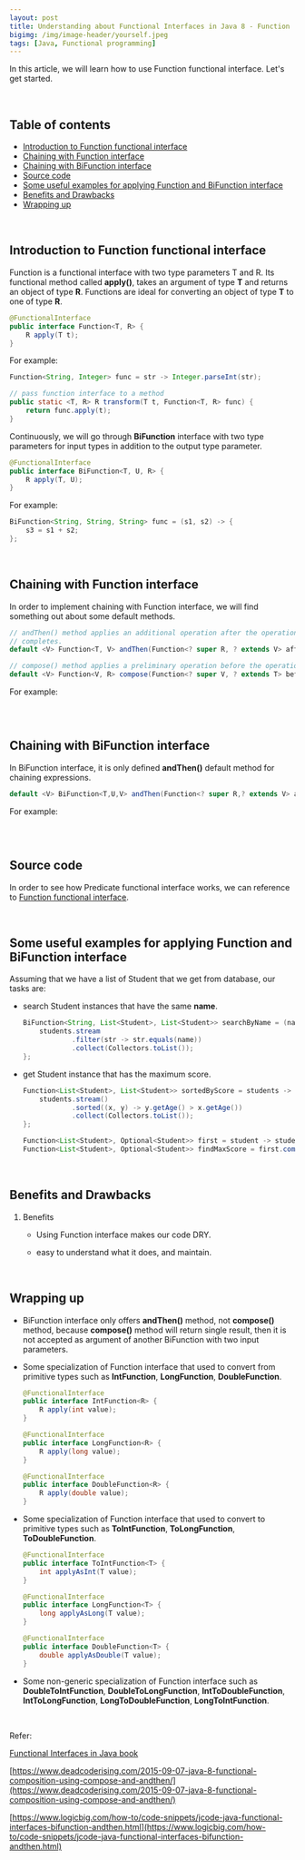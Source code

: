 ```yaml
---
layout: post
title: Understanding about Functional Interfaces in Java 8 - Function
bigimg: /img/image-header/yourself.jpeg
tags: [Java, Functional programming]
---
```


In this article, we will learn how to use Function functional interface. Let's get started.

<br>

## Table of contents
- [Introduction to Function functional interface](#introduction-to-function-functional-interface)
- [Chaining with Function interface](#chaining-with-function-interface)
- [Chaining with BiFunction interface](#chaining-with-bifunction-interface)
- [Source code](#source-code)
- [Some useful examples for applying Function and BiFunction interface](#some-useful-examples-for-applying-function-and-bifunction-interface)
- [Benefits and Drawbacks](#benefits-and-drawbacks)
- [Wrapping up](#wrapping-up)


<br>

## Introduction to Function functional interface

Function is a functional interface with two type parameters T and R. Its functional method called **apply()**, takes an argument of type **T** and returns an object of type **R**. Functions are ideal for converting an object of type **T** to one of type **R**.

```java
@FunctionalInterface
public interface Function<T, R> {
    R apply(T t);
}
```

For example:

```java
Function<String, Integer> func = str -> Integer.parseInt(str);

// pass function interface to a method
public static <T, R> R transform(T t, Function<T, R> func) {
    return func.apply(t);
}
```

Continuously, we will go through **BiFunction** interface with two type parameters for input types in addition to the output type parameter.

```java
@FunctionalInterface
public interface BiFunction<T, U, R> {
    R apply(T, U);
}
```

For example:

```java
BiFunction<String, String, String> func = (s1, s2) -> {
    s3 = s1 + s2;   
};
```

<br>

## Chaining with Function interface

In order to implement chaining with Function interface, we will find something out about some default methods.

```java
// andThen() method applies an additional operation after the operation specified by the apply() method
// completes.
default <V> Function<T, V> andThen(Function<? super R, ? extends V> after);

// compose() method applies a preliminary operation before the operation specified by the apply() method
default <V> Function<V, R> compose(Function<? super V, ? extends T> before);
```

For example:

```java

```


<br>

## Chaining with BiFunction interface

In BiFunction interface, it is only defined **andThen()** default method for chaining expressions.

```java
default <V> BiFunction<T,U,V> andThen(Function<? super R,? extends V> after)
```

For example:

```java

```

<br>

## Source code

In order to see how Predicate functional interface works, we can reference to [Function functional interface](https://github.com/DucManhPhan/J2EE/tree/master/src/Java_Core/Java%208/Functional%20Interfaces/function).


<br>

## Some useful examples for applying Function and BiFunction interface

Assuming that we have a list of Student that we get from database, our tasks are:
- search Student instances that have the same **name**.

    ```java
    BiFunction<String, List<Student>, List<Student>> searchByName = (name, students) -> {
        students.stream
                .filter(str -> str.equals(name))
                .collect(Collectors.toList());
    };
    ```

- get Student instance that has the maximum score.

    ```java
    Function<List<Student>, List<Student>> sortedByScore = students -> {
        students.stream()
                .sorted((x, y) -> y.getAge() > x.getAge())
                .collect(Collectors.toList());
    };

    Function<List<Student>, Optional<Student>> first = student -> student.stream().findFirst();
    Function<List<Student>, Optional<Student>> findMaxScore = first.compose(sortedByScore);
    ```

<br>

## Benefits and Drawbacks
1. Benefits

    - Using Function interface makes our code DRY.

    - easy to understand what it does, and maintain.


<br>

## Wrapping up
- BiFunction interface only offers **andThen()** method, not **compose()** method, because **compose()** method will return single result, then it is not accepted as argument of another BiFunction with two input parameters.

- Some specialization of Function interface that used to convert from primitive types such as **IntFunction**, **LongFunction**, **DoubleFunction**.

    ```java
    @FunctionalInterface
    public interface IntFunction<R> {
        R apply(int value);
    }

    @FunctionalInterface
    public interface LongFunction<R> {
        R apply(long value);
    }

    @FunctionalInterface
    public interface DoubleFunction<R> {
        R apply(double value);
    }
    ```

- Some specialization of Function interface that used to convert to primitive types such as **ToIntFunction**, **ToLongFunction**, **ToDoubleFunction**.

    ```java
    @FunctionalInterface
    public interface ToIntFunction<T> {
        int applyAsInt(T value);
    }

    @FunctionalInterface
    public interface LongFunction<T> {
        long applyAsLong(T value);
    }

    @FunctionalInterface
    public interface DoubleFunction<T> {
        double applyAsDouble(T value);
    }
    ```

- Some non-generic specialization of Function interface such as **DoubleToIntFunction**, **DoubleToLongFunction**, **IntToDoubleFunction**, **IntToLongFunction**, **LongToDoubleFunction**, **LongToIntFunction**.

<br>

Refer:

[Functional Interfaces in Java book]()

[https://www.deadcoderising.com/2015-09-07-java-8-functional-composition-using-compose-and-andthen/](https://www.deadcoderising.com/2015-09-07-java-8-functional-composition-using-compose-and-andthen/)

[https://www.logicbig.com/how-to/code-snippets/jcode-java-functional-interfaces-bifunction-andthen.html](https://www.logicbig.com/how-to/code-snippets/jcode-java-functional-interfaces-bifunction-andthen.html)